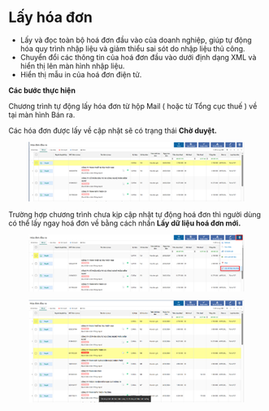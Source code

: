 # Lấy hóa đơn

* Lấy và đọc toàn bộ hoá đơn đầu vào của doanh nghiệp, giúp tự động hóa quy trình nhập liệu và giảm thiểu sai sót do nhập liệu thủ công.
* Chuyển đổi các thông tin của hoá đơn đầu vào dưới định dạng XML và hiển thị lên màn hình nhập liệu.
* Hiển thị mẫu in của hoá đơn điện tử.

**Các bước thực hiện**

Chương trình tự động lấy hóa đơn từ hộp Mail ( hoặc từ Tổng cục thuế ) về tại màn hình Bán ra.&#x20;

Các hóa đơn được lấy về cập nhật sẽ có trạng thái **Chờ duyệt.**

<figure><img src="../.gitbook/assets/image (3).png" alt=""><figcaption></figcaption></figure>

Trường hợp chương trình chưa kịp cập nhật tự động hoá đơn thì người dùng có thể lấy ngay hoá đơn về bằng cách nhấn **Lấy dữ liệu hoá đơn mới.**

<figure><img src="../.gitbook/assets/image (4).png" alt=""><figcaption></figcaption></figure>

<figure><img src="../.gitbook/assets/image (5).png" alt=""><figcaption></figcaption></figure>
